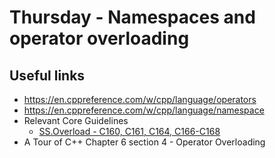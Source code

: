 # Thursday - Namespaces and operator overloading

## Useful links
- https://en.cppreference.com/w/cpp/language/operators
- https://en.cppreference.com/w/cpp/language/namespace
- Relevant Core Guidelines
    - [SS.Overload - C160, C161, C164, C166-C168](https://isocpp.github.io/CppCoreGuidelines/CppCoreGuidelines#SS-overload)
- A Tour of C++ Chapter 6 section 4 - Operator Overloading
